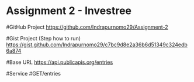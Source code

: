 # Assignment 2 - Investree

#GitHub Project
https://github.com/Indrapurnomo29/Assignment-2

#Gist Project (Step how to run)
https://gist.github.com/Indrapurnomo29/c7bc9d8e2a36b6d51349c324edb6a874

#Base URL
https://api.publicapis.org/entries

#Service
#GET/entries
